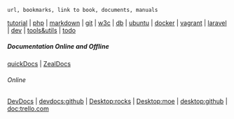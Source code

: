 `url, bookmarks, link to book, documents, manuals`

[tutorial](man/tutorial.md) | [php](man/php.md) | [markdown](man/markdown.md) | [git](man/git.md) |
 [w3c](man/w3c.md) | [db](man/db.md) | [ubuntu](man/ubuntu.md#ubuntu) | [docker](man/docker.md) | [vagrant](man/environment.md) | [laravel](./man/laravel.md) | [dev](man/development.md) | [tools&utils](man/toolsandutils.md) | [todo](man/todo.md)

##### Documentation Online and Offline

[quickDocs](https://github.com/mdh34/quickDocs "A fast developer docs reader. quickly read developer documentation")  | [ZealDocs](https://zealdocs.org/ "Zeal is an offline documentation browser for software developers.")

###### Online

[DevDocs](https://devdocs.io/ "DevDocs combines multiple API documentations in a fast, organized, and searchable interface.") | [devdocs:github](https://github.com/freeCodeCamp/devdocs "API Documentation Browser") | [Desktop:rocks](https://devdocs.egoist.rocks/) | [Desktop:moe](https://devdocs.egoist.moe/) | [desktop:github](https://github.com/egoist/devdocs-desktop "DevDocs.io combines multiple API documentations in a fast, organized, and searchable interface.") | [doc:trello.com](https://trello.com/b/6BmTulfx/devdocs-documentation)
